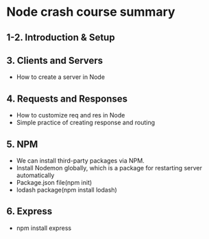 # Node crash course summary


## 1-2. Introduction & Setup
## 3. Clients and Servers
  - How to create a server in Node

## 4. Requests and Responses
  - How to customize req and res in Node
  - Simple practice of creating response and routing
  
## 5. NPM
  - We can install third-party packages via NPM.
  - Install Nodemon globally, which is a package for restarting server automatically
  - Package.json file(npm init)
  - lodash package(npm install lodash)

## 6. Express
  - npm install express